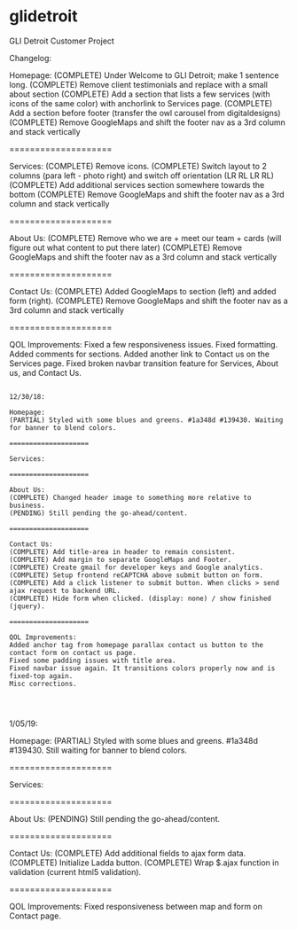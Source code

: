 # glidetroit
GLI Detroit Customer Project

Changelog:


Homepage:
(COMPLETE) Under Welcome to GLI Detroit; make 1 sentence long.
(COMPLETE) Remove client testimonials and replace with a small about section
(COMPLETE) Add a section that lists a few services (with icons of the same color) with anchorlink to Services page.
(COMPLETE) Add a section before footer (transfer the owl carousel from digitaldesigns)
(COMPLETE) Remove GoogleMaps and shift the footer nav as a 3rd column and stack vertically

====================

Services:
(COMPLETE) Remove icons.
(COMPLETE) Switch layout to 2 columns (para left - photo right) and switch off orientation (LR RL LR RL)
(COMPLETE) Add additional services section somewhere towards the bottom
(COMPLETE) Remove GoogleMaps and shift the footer nav as a 3rd column and stack vertically

====================

About Us:
(COMPLETE) Remove who we are + meet our team + cards (will figure out what content to put there later)
(COMPLETE) Remove GoogleMaps and shift the footer nav as a 3rd column and stack vertically


====================

Contact Us:
(COMPLETE) Added GoogleMaps to section (left) and added form (right).
(COMPLETE) Remove GoogleMaps and shift the footer nav as a 3rd column and stack vertically

====================

QOL Improvements:
Fixed a few responsiveness issues.
Fixed formatting.
Added comments for sections.
Added another link to Contact us on the Services page.
Fixed broken navbar transition feature for Services, About us, and Contact Us.




~~~~~~~~~~~~~~~~~~~~~~~~~~~~~~~~~~~~~~~~~~~~~~~~~~~~~~~~~~~~~~~~~~~~~~~~~~~~~~~~~~~~~~~~~~~~~~~~~~~~~~~~~~~~~~~~~~~~~~~~~~~~~~

12/30/18:

Homepage:
(PARTIAL) Styled with some blues and greens. #1a348d #139430. Waiting for banner to blend colors.

====================

Services:

====================

About Us:
(COMPLETE) Changed header image to something more relative to business.
(PENDING) Still pending the go-ahead/content.

====================

Contact Us:
(COMPLETE) Add title-area in header to remain consistent. 
(COMPLETE) Add margin to separate GoogleMaps and Footer.
(COMPLETE) Create gmail for developer keys and Google analytics.
(COMPLETE) Setup frontend reCAPTCHA above submit button on form.
(COMPLETE) Add a click listener to submit button. When clicks > send ajax request to backend URL.
(COMPLETE) Hide form when clicked. (display: none) / show finished (jquery).

====================

QOL Improvements:
Added anchor tag from homepage parallax contact us button to the contact form on contact us page.
Fixed some padding issues with title area.
Fixed navbar issue again. It transitions colors properly now and is fixed-top again.
Misc corrections.




~~~~~~~~~~~~~~~~~~~~~~~~~~~~~~~~~~~~~~~~~~~~~~~~~~~~~~~~~~~~~~~~~~~~~~~~~~~~~~~~~~~~~~~~~~~~~~~~~~~~~~~~~~~~~~~~~~~~~~~~~~~~~~

1/05/19:

Homepage:
(PARTIAL) Styled with some blues and greens. #1a348d #139430. Still waiting for banner to blend colors.

====================

Services:


====================

About Us:
(PENDING) Still pending the go-ahead/content.

====================

Contact Us:
(COMPLETE) Add additional fields to ajax form data.
(COMPLETE) Initialize Ladda button.
(COMPLETE) Wrap $.ajax function in validation (current html5 validation).

====================

QOL Improvements:
Fixed responsiveness between map and form on Contact page.
